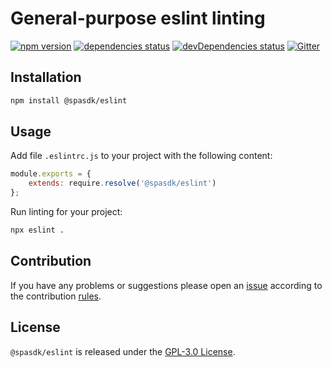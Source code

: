 General-purpose eslint linting
==============================

[![npm version](https://img.shields.io/npm/v/@spasdk/eslint.svg?style=flat-square)](https://www.npmjs.com/package/@spasdk/eslint)
[![dependencies status](https://img.shields.io/david/spasdk/eslint.svg?style=flat-square)](https://david-dm.org/spasdk/eslint)
[![devDependencies status](https://img.shields.io/david/dev/spasdk/eslint.svg?style=flat-square)](https://david-dm.org/spasdk/eslint?type=dev)
[![Gitter](https://img.shields.io/badge/gitter-join%20chat-blue.svg?style=flat-square)](https://gitter.im/DarkPark/spasdk)


## Installation ##

```bash
npm install @spasdk/eslint
```


## Usage ##

Add file `.eslintrc.js` to your project with the following content:

```js
module.exports = {
    extends: require.resolve('@spasdk/eslint')
};
```

Run linting for your project:

```bash
npx eslint .
```


## Contribution ##

If you have any problems or suggestions please open an [issue](https://github.com/spasdk/eslint/issues)
according to the contribution [rules](.github/contributing.md).


## License ##

`@spasdk/eslint` is released under the [GPL-3.0 License](http://opensource.org/licenses/GPL-3.0).
